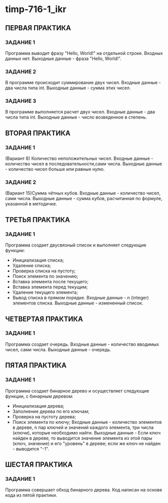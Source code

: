 # timp-716-1_ikr
## ПЕРВАЯ ПРАКТИКА
### ЗАДАНИЕ 1

Программа выводит фразу "Hello, World!" на отдельной строке.
Входных данных нет.
Выходные данные - фраза "Hello, World!".

### ЗАДАНИЕ 2
В программе происходит суммирование двух чисел.
Входные данные - два числа типа int.
Выходные данные -  сумма этих чисел.

### ЗАДАНИЕ 3

В программе выполняется расчет двух чисел.
Входные данные - два числа типа int.
Выходные данные - число возведенное в степень.

## ВТОРАЯ ПРАКТИКА
### ЗАДАНИЕ 1

(Вариант 8) Количество неположительных чисел.
Входные данные - количество чисел в последовательности,сами числа.
Выходные данные - количество чисел больше или равные нулю.

### ЗАДАНИЕ 2

(Вариант 15)Сумма чётных кубов.
Входные данные - количество чисел, сами числа.
Выходные данные - сумма кубов, расчитанная по формуле, указанной в методичке.


## ТРЕТЬЯ ПРАКТИКА
### ЗАДАНИЕ 1
Программа создает двусвязный список и выполняет следующие функции:
- Инициализация списка;
- Удаление списка;
- Проверка списка на пустоту;
- Поиск элемента по значению;
- Вставка элемента после текущего;
- Вставка элемента перед текущим;
- Удаление текущего элемента;
- Вывод списка в прямом порядке.
Входные данные - n (integer) элементов списка.
Выходные данные - измененный список.

## ЧЕТВЕРТАЯ ПРАКТИКА
### ЗАДАНИЕ 1
Программа создает очередь.
Входные данные - количество вводимых чисел, сами числа.
Выходные данные - очередь.


## ПЯТАЯ ПРАКТИКА
### ЗАДАНИЕ 1
Программа создает бинарное дерево и осуществляет следующие функции, с бинарным деревом:
- Инициализация дерева;
- Заполнение дерева по его ключам;
- Проверка на пустоту дерева;
- Поиск элемента по ключу; 
Входные данные - количество элементов в дереве, n пар ключей и значений каждого элемента, три числа (ключи), которые необходимо найти. 
Выходные данные - Если ключ найден в дереве, то выводится значение элемента из этой пары (ключ, значение) и его "уровень" в дереве; если же ключ не найден - выводится "-1".



## ШЕСТАЯ ПРАКТИКА
### ЗАДАНИЕ 1
Программа совершает обход бинарного дерева. Код написан на основе кода из пятой практики.

